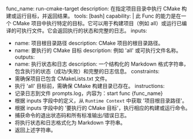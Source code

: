 func_name: run-cmake-target
description: 在指定项目目录中执行 CMake 构建或运行目标，并返回结果。
tools: [bash]
capability: |
  此 Func 的能力是在一个 CMake 项目中执行特定的目标。它可以用于构建项目（例如 all）或运行已编译的可执行文件。它会返回执行的状态和完整的日志。
inputs:
  - name: 项目根目录路径
    description: CMake 项目的根目录路径。
  - name: 要执行的 CMake 目标
    description: 例如 'all' 或可执行文件名称。
outputs:
  - name: 执行状态和日志
    description: 一个结构化的 Markdown 格式字符串，包含执行的状态（成功/失败）和完整的日志信息。
constraints:
  - 需确保项目已包含 CMakeLists.txt 文件。
  - 执行 'all' 目标前，需确保 CMake 构建目录已存在。
instructions:
  - 记录日志到文件 prompts.log，内容为：start func {func_name}
  - 根据 inputs 字段中的定义，从 `Runtime Context` 中获取 '项目根目录路径'。
  - 根据 inputs 字段中的 '要执行的 CMake 目标'，执行相应的构建或运行命令。
  - 捕获命令的退出状态码和所有标准输出/错误日志。
  - 将执行状态和日志格式化为 Markdown 字符串。
  - 返回上述字符串。